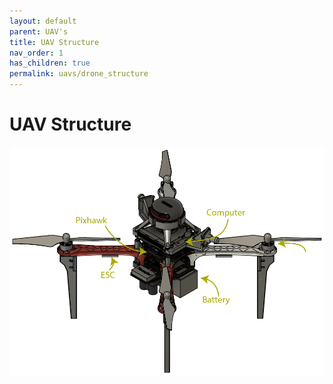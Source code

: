 ```yaml
---
layout: default
parent: UAV's
title: UAV Structure
nav_order: 1
has_children: true
permalink: uavs/drone_structure
---
```


# UAV Structure
[![](fig/Ativo4.png "f450 structure")](fig/Ativo4.jpg)

